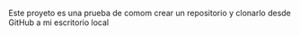 Este proyeto es una prueba de comom crear un repositorio y clonarlo desde GitHub a mi escritorio local